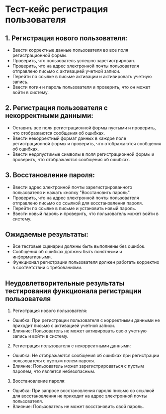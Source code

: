 # Тест-кейс регистрация пользователя

## 1. Регистрация нового пользователя:
- Ввести корректные данные пользователя во все поля регистрационной формы.
- Проверить, что пользователь успешно зарегистрирован.
- Проверить, что на адрес электронной почты пользователя отправлено письмо с активацией учетной записи.
- Перейти по ссылке в письме активации и активировать учетную запись.
- Ввести логин и пароль пользователя и проверить, что он может войти в систему.  

## 2. Регистрация пользователя с некорректными данными:  
- Оставить все поля регистрационной формы пустыми и проверить, что отображаются сообщения об ошибках.
- Ввести некорректный формат данных в каждое поле регистрационной формы и проверить, что отображаются сообщения об ошибках.
- Ввести недопустимые символы в поля регистрационной формы и проверить, что отображаются сообщения об ошибках.

## 3. Восстановление пароля:   
- Ввести адрес электронной почты зарегистрированного пользователя и нажать кнопку "Восстановить пароль".
- Проверить, что на адрес электронной почты пользователя отправлено письмо со ссылкой для восстановления пароля.
- Перейти по ссылке в письме и установить новый пароль.
- Ввести новый пароль и проверить, что пользователь может войти в систему.

## Ожидаемые результаты:
- Все тестовые сценарии должны быть выполнены без ошибок.
- Сообщения об ошибках должны быть понятными и информативными.
- Функционал регистрации пользователя должен работать корректно в соответствии с требованиями.

## Неудовлетворительные результаты тестирования функционала регистрации пользователя
1. Регистрация нового пользователя:  
 - Ошибка: При регистрации пользователя с корректными данными не приходит письмо с активацией учетной записи.
 - Влияние: Пользователь не может активировать свою учетную запись и войти в систему.
2. Регистрация пользователя с некорректными данными:  
 - Ошибка: Не отображаются сообщения об ошибках при регистрации пользователя с пустым полем пароля.
 - Влияние: Пользователь может зарегистрироваться с пустым паролем, что является небезопасным.
3. Восстановление пароля:  
 - Ошибка: При запросе восстановления пароля письмо со ссылкой для восстановления не приходит на адрес электронной почты пользователя.
 - Влияние: Пользователь не может восстановить свой пароль.
